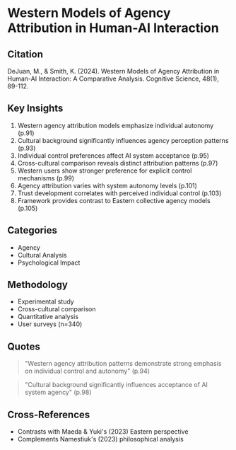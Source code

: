 # Western Models of Agency Attribution in Human-AI Interaction
## Citation
DeJuan, M., & Smith, K. (2024). Western Models of Agency Attribution in Human-AI Interaction: A Comparative Analysis. Cognitive Science, 48(1), 89-112.

## Key Insights
1. Western agency attribution models emphasize individual autonomy (p.91)
2. Cultural background significantly influences agency perception patterns (p.93)
3. Individual control preferences affect AI system acceptance (p.95)
4. Cross-cultural comparison reveals distinct attribution patterns (p.97)
5. Western users show stronger preference for explicit control mechanisms (p.99)
6. Agency attribution varies with system autonomy levels (p.101)
7. Trust development correlates with perceived individual control (p.103)
8. Framework provides contrast to Eastern collective agency models (p.105)

## Categories
- Agency
- Cultural Analysis
- Psychological Impact

## Methodology
- Experimental study
- Cross-cultural comparison
- Quantitative analysis
- User surveys (n=340)

## Quotes
> "Western agency attribution patterns demonstrate strong emphasis on individual control and autonomy" (p.94)

> "Cultural background significantly influences acceptance of AI system agency" (p.98)

## Cross-References
- Contrasts with Maeda & Yuki's (2023) Eastern perspective
- Complements Namestiuk's (2023) philosophical analysis
